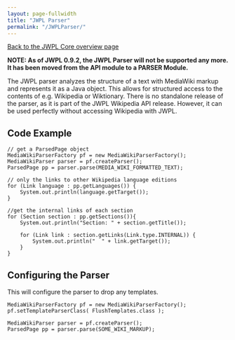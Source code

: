 ```yaml
---
layout: page-fullwidth
title: "JWPL Parser"
permalink: "/JWPLParser/"
---
```


[Back to the JWPL Core overview page](https://dkpro.github.io/dkpro-jwpl/JWPL_Core)

**NOTE: As of JWPL 0.9.2, the JWPL Parser will not be supported any more. It has been moved from the API module to a PARSER Module.**

The JWPL parser analyzes the structure of a text with MediaWiki markup and represents it as a Java object. This allows for structured access to the contents of e.g. Wikipedia or Wiktionary. There is no standalone release of the parser, as it is part of the JWPL Wikipedia API release. However, it can be used perfectly without accessing Wikipedia with JWPL.

## Code Example

```
// get a ParsedPage object
MediaWikiParserFactory pf = new MediaWikiParserFactory();
MediaWikiParser parser = pf.createParser();
ParsedPage pp = parser.parse(MEDIA_WIKI_FORMATTED_TEXT);
		
// only the links to other Wikipedia language editions
for (Link language : pp.getLanguages()) {
    System.out.println(language.getTarget());
}
    
//get the internal links of each section
for (Section section : pp.getSections()){
    System.out.println("Section: " + section.getTitle());

    for (Link link : section.getLinks(Link.type.INTERNAL)) {
        System.out.println("  " + link.getTarget());
    }
}
```

## Configuring the Parser

This will configure the parser to drop any templates.

```
MediaWikiParserFactory pf = new MediaWikiParserFactory();
pf.setTemplateParserClass( FlushTemplates.class );

MediaWikiParser parser = pf.createParser();
ParsedPage pp = parser.parse(SOME_WIKI_MARKUP);
```